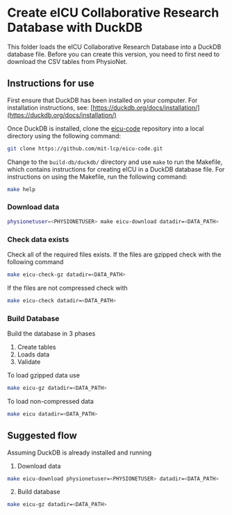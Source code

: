 # Create eICU Collaborative Research Database with DuckDB

This folder loads the eICU Collaborative Research Database into a DuckDB database file. Before you can create this version, you need to first need to download the CSV tables from PhysioNet.

## Instructions for use

First ensure that DuckDB has been installed on your computer. For installation instructions, see: [https://duckdb.org/docs/installation/](https://duckdb.org/docs/installation/)

Once DuckDB is installed, clone the [eicu-code](https://github.com/mit-lcp/eicu-code) repository into a local directory using the following command:

``` bash
git clone https://github.com/mit-lcp/eicu-code.git
```

Change to the ```build-db/duckdb/``` directory and use ```make``` to run the Makefile, which contains instructions for creating eICU in a DuckDB database file. For instructions on using the Makefile, run the following command:

``` bash
make help
```

### Download data
``` bash
physionetuser=<PHYSIONETUSER> make eicu-download datadir=<DATA_PATH>
```

### Check data exists

Check all of the required files exists.
If the files are gzipped check with the following command

``` bash
make eicu-check-gz datadir=<DATA_PATH>
```

If the files are not compressed check with
``` bash
make eicu-check datadir=<DATA_PATH>
```

### Build Database

Build the database in 3 phases
1. Create tables
2. Loads data
4. Validate

To load gzipped data use
``` bash
make eicu-gz datadir=<DATA_PATH>
```

To load non-compressed data
``` bash
make eicu datadir=<DATA_PATH>
```

## Suggested flow

Assuming DuckDB is already installed and running

1. Download data
``` bash
make eicu-download physionetuser=<PHYSIONETUSER> datadir=<DATA_PATH>
```
2. Build database
``` bash
make eicu-gz datadir=<DATA_PATH>
```
